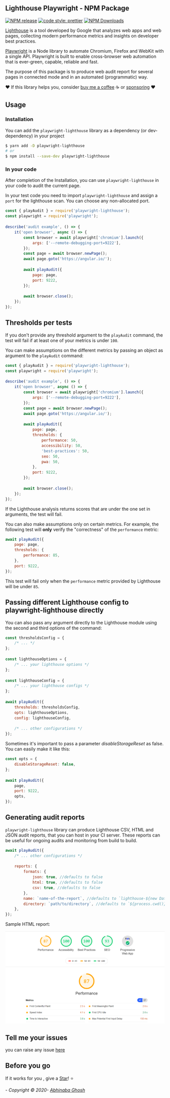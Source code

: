 ## Lighthouse Playwright - NPM Package

[![NPM release](https://img.shields.io/npm/v/playwright-lighthouse.svg 'NPM release')](https://www.npmjs.com/package/playwright-lighthouse)
[![code style: prettier](https://img.shields.io/badge/code_style-prettier-ff69b4.svg?style=flat-square)](https://github.com/prettier/prettier)
[![NPM Downloads](https://img.shields.io/npm/dt/playwright-lighthouse.svg?style=flat-square)](https://www.npmjs.com/package/playwright-lighthouse)

[Lighthouse](https://developers.google.com/web/tools/lighthouse) is a tool developed by Google that analyzes web apps and web pages, collecting modern performance metrics and insights on developer best practices.

[Playwright](https://www.npmjs.com/package/playwright) is a Node library to automate Chromium, Firefox and WebKit with a single API. Playwright is built to enable cross-browser web automation that is ever-green, capable, reliable and fast.

The purpose of this package is to produce web audit report for several pages in connected mode and in an automated (programmatic) way.

:heart: If this library helps you, consider [buy me a coffee](https://www.buymeacoffee.com/abhinabaghosh) :coffee: or [sponsoring](https://www.paypal.com/paypalme/abhinabaghosh) :heart:

## Usage

### Installation

You can add the `playwright-lighthouse` library as a dependency (or dev-dependency) in your project

```sh
$ yarn add -D playwright-lighthouse
# or
$ npm install --save-dev playwright-lighthouse
```

### In your code

After completion of the Installation, you can use `playwright-lighthouse` in your code to audit the current page.

In your test code you need to import `playwright-lighthouse` and assign a `port` for the lighthouse scan. You can choose any non-allocated port.

```js
const { playAudit } = require('playwright-lighthouse');
const playwright = require('playwright');

describe('audit example', () => {
    it('open browser', async () => {
        const browser = await playwright['chromium'].launch({
            args: ['--remote-debugging-port=9222'],
        });
        const page = await browser.newPage();
        await page.goto('https://angular.io/');

        await playAudit({
            page: page,
            port: 9222,
        });

        await browser.close();
    });
});
```

## Thresholds per tests

If you don't provide any threshold argument to the `playAudit` command, the test will fail if at least one of your metrics is under `100`.

You can make assumptions on the different metrics by passing an object as argument to the `playAudit` command:

```javascript
const { playAudit } = require('playwright-lighthouse');
const playwright = require('playwright');

describe('audit example', () => {
    it('open browser', async () => {
        const browser = await playwright['chromium'].launch({
            args: ['--remote-debugging-port=9222'],
        });
        const page = await browser.newPage();
        await page.goto('https://angular.io/');

        await playAudit({
            page: page,
            thresholds: {
                performance: 50,
                accessibility: 50,
                'best-practices': 50,
                seo: 50,
                pwa: 50,
            },
            port: 9222,
        });

        await browser.close();
    });
});
```

If the Lighthouse analysis returns scores that are under the one set in arguments, the test will fail.

You can also make assumptions only on certain metrics. For example, the following test will **only** verify the "correctness" of the `performance` metric:

```javascript
await playAudit({
    page: page,
    thresholds: {
        performance: 85,
    },
    port: 9222,
});
```

This test will fail only when the `performance` metric provided by Lighthouse will be under `85`.

## Passing different Lighthouse config to playwright-lighthouse directly

You can also pass any argument directly to the Lighthouse module using the second and third options of the command:

```js
const thresholdsConfig = {
    /* ... */
};

const lighthouseOptions = {
    /* ... your lighthouse options */
};

const lighthouseConfig = {
    /* ... your lighthouse configs */
};

await playAudit({
    thresholds: thresholdsConfig,
    opts: lighthouseOptions,
    config: lighthouseConfig,

    /* ... other configurations */
});
```

Sometimes it's important to pass a parameter _disableStorageReset_ as false. You can easily make it like this:

```js
const opts = {
    disableStorageReset: false,
};

await playAudit({
    page,
    port: 9222,
    opts,
});
```

## Generating audit reports

`playwright-lighthouse` library can produce Lighthouse CSV, HTML and JSON audit reports, that you can host in your CI server. These reports can be useful for ongoing audits and monitoring from build to build.

```js
await playAudit({
    /* ... other configurations */

    reports: {
        formats: {
            json: true, //defaults to false
            html: true, //defaults to false
            csv: true, //defaults to false
        },
        name: `name-of-the-report`, //defaults to `lighthouse-${new Date().getTime()}`
        directory: `path/to/directory`, //defaults to `${process.cwd()}/lighthouse`
    },
});
```

Sample HTML report:

![screen](./docs/lighthouse_report.png)

## Tell me your issues

you can raise any issue [here](https://github.com/abhinaba-ghosh/playwright-lighthouse/issues)

## Before you go

If it works for you , give a [Star](https://github.com/abhinaba-ghosh/playwright-lighthouse)! :star:

_- Copyright &copy; 2020- [Abhinaba Ghosh](https://www.linkedin.com/in/abhinaba-ghosh-9a2ab8a0/)_
